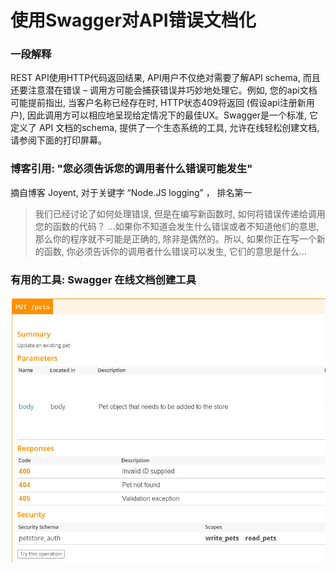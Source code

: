 # 使用Swagger对API错误文档化


### 一段解释

REST API使用HTTP代码返回结果, API用户不仅绝对需要了解API schema, 而且还要注意潜在错误 – 调用方可能会捕获错误并巧妙地处理它。例如, 您的api文档可能提前指出, 当客户名称已经存在时, HTTP状态409将返回 (假设api注册新用户), 因此调用方可以相应地呈现给定情况下的最佳UX。Swagger是一个标准, 它定义了 API 文档的schema, 提供了一个生态系统的工具, 允许在线轻松创建文档, 请参阅下面的打印屏幕。

### 博客引用: "您必须告诉您的调用者什么错误可能发生"
 摘自博客 Joyent, 对于关键字 “Node.JS logging” ， 排名第一
 
 > 我们已经讨论了如何处理错误, 但是在编写新函数时, 如何将错误传递给调用您的函数的代码？
...如果你不知道会发生什么错误或者不知道他们的意思, 那么你的程序就不可能是正确的, 除非是偶然的。所以, 如果你正在写一个新的函数, 你必须告诉你的调用者什么错误可以发生, 它们的意思是什么…

 
 ### 有用的工具: Swagger 在线文档创建工具
![alt text](../../assets/images/swaggerDoc.png "API error handling")